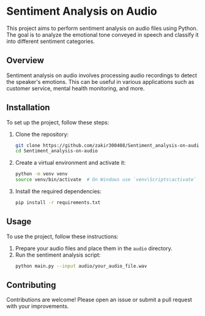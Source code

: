 
# Sentiment Analysis on Audio

This project aims to perform sentiment analysis on audio files using Python. The goal is to analyze the emotional tone conveyed in speech and classify it into different sentiment categories.

## Overview

Sentiment analysis on audio involves processing audio recordings to detect the speaker's emotions. This can be useful in various applications such as customer service, mental health monitoring, and more.

## Installation

To set up the project, follow these steps:

1. Clone the repository:
   ```sh
   git clone https://github.com/zakir300408/Sentiment_analysis-on-audio.git
   cd Sentiment_analysis-on-audio
   ```

2. Create a virtual environment and activate it:
   ```sh
   python -m venv venv
   source venv/bin/activate  # On Windows use `venv\Scripts\activate`
   ```

3. Install the required dependencies:
   ```sh
   pip install -r requirements.txt
   ```

## Usage

To use the project, follow these instructions:

1. Prepare your audio files and place them in the `audio` directory.
2. Run the sentiment analysis script:
   ```sh
   python main.py --input audio/your_audio_file.wav
   ```

## Contributing

Contributions are welcome! Please open an issue or submit a pull request with your improvements.


